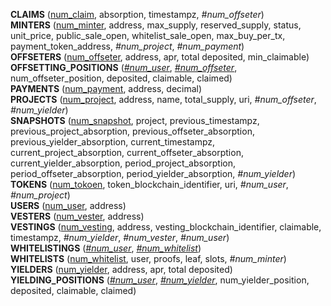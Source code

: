 **CLAIMS** (<ins>num_claim</ins>, absorption, timestampz, _#num_offseter_)<br>
**MINTERS** (<ins>num_minter</ins>, address, max_supply, reserved_supply, status, unit_price, public_sale_open, whitelist_sale_open, max_buy_per_tx, payment_token_address, _#num_project_, _#num_payment_)<br>
**OFFSETERS** (<ins>num_offseter</ins>, address, apr, total deposited, min_claimable)<br>
**OFFSETTING_POSITIONS** (<ins>_#num_user_</ins>, <ins>_#num_offseter_</ins>, num_offseter_position, deposited, claimable, claimed)<br>
**PAYMENTS** (<ins>num_payment</ins>, address, decimal)<br>
**PROJECTS** (<ins>num_project</ins>, address, name, total_supply, uri, _#num_offseter_, _#num_yielder_)<br>
**SNAPSHOTS** (<ins>num_snapshot</ins>, project, previous_timestampz, previous_project_absorption, previous_offseter_absorption, previous_yielder_absorption, current_timestampz, current_project_absorption, current_offseter_absorption, current_yielder_absorption, period_project_absorption, period_offseter_absorption, period_yielder_absorption, _#num_yielder_)<br>
**TOKENS** (<ins>num_tokoen</ins>, token_blockchain_identifier, uri, _#num_user_, _#num_project_)<br>
**USERS** (<ins>num_user</ins>, address)<br>
**VESTERS** (<ins>num_vester</ins>, address)<br>
**VESTINGS** (<ins>num_vesting</ins>, address, vesting_blockchain_identifier, claimable, timestampz, _#num_yielder_, _#num_vester_, _#num_user_)<br>
**WHITELISTINGS** (<ins>_#num_user_</ins>, <ins>_#num_whitelist_</ins>)<br>
**WHITELISTS** (<ins>num_whitelist</ins>, user, proofs, leaf, slots, _#num_minter_)<br>
**YIELDERS** (<ins>num_yielder</ins>, address, apr, total deposited)<br>
**YIELDING_POSITIONS** (<ins>_#num_user_</ins>, <ins>_#num_yielder_</ins>, num_yielder_position, deposited, claimable, claimed)